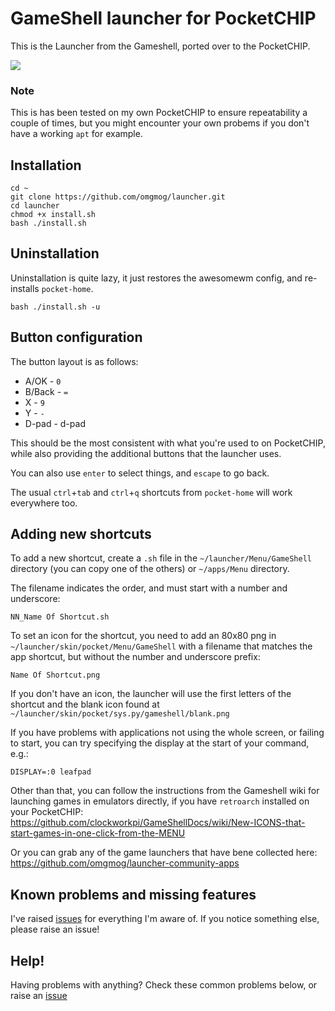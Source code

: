 # GameShell launcher for PocketCHIP

This is the Launcher from the Gameshell, ported over to the PocketCHIP.

![](https://media.discordapp.net/attachments/422472890441793539/585821529913425923/2019-06-05-132318_480x272_scrot.png)

### Note

This is has been tested on my own PocketCHIP to ensure repeatability a couple of times, but you might encounter your own probems if you don't have a working `apt` for example.

## Installation

```
cd ~
git clone https://github.com/omgmog/launcher.git
cd launcher
chmod +x install.sh
bash ./install.sh
```

## Uninstallation

Uninstallation is quite lazy, it just restores the awesomewm config, and re-installs `pocket-home`.

```
bash ./install.sh -u
```

## Button configuration

The button layout is as follows:

- A/OK - `0`
- B/Back - `=`
- X - `9`
- Y - `-`
- D-pad - d-pad

This should be the most consistent with what you're used to on PocketCHIP, while also providing the additional buttons that the launcher uses.

You can also use `enter` to select things, and `escape` to go back.

The usual `ctrl`+`tab` and `ctrl`+`q` shortcuts from `pocket-home` will work everywhere too.

## Adding new shortcuts

To add a new shortcut, create a `.sh` file in the `~/launcher/Menu/GameShell` directory (you can copy one of the others) or `~/apps/Menu` directory.

The filename indicates the order, and must start with a number and underscore:

```
NN_Name Of Shortcut.sh
```

To set an icon for the shortcut, you need to add an 80x80 png in `~/launcher/skin/pocket/Menu/GameShell` with a filename that matches the app shortcut, but without the number and underscore prefix:

```
Name Of Shortcut.png
```

If you don't have an icon, the launcher will use the first letters of the shortcut and the blank icon found at `~/launcher/skin/pocket/sys.py/gameshell/blank.png`

If you have problems with applications not using the whole screen, or failing to start, you can try specifying the display at the start of your command, e.g.:

```
DISPLAY=:0 leafpad
```

Other than that, you can follow the instructions from the Gameshell wiki for launching games in emulators directly, if you have `retroarch` installed on your PocketCHIP: https://github.com/clockworkpi/GameShellDocs/wiki/New-ICONS-that-start-games-in-one-click-from-the-MENU

Or you can grab any of the game launchers that have bene collected here: https://github.com/omgmog/launcher-community-apps

## Known problems and missing features

I've raised [issues](https://github.com/omgmog/launcher/issues) for everything I'm aware of. If you notice something else, please raise an issue!

## Help!

Having problems with anything? Check these common problems below, or raise an [issue](https://github.com/omgmog/launcher/issues/new)
